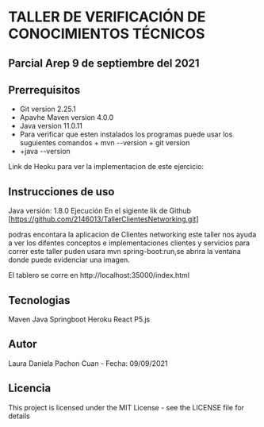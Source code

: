 # TALLER DE VERIFICACIÓN DE CONOCIMIENTOS TÉCNICOS
## Parcial Arep 9 de septiembre del 2021

## Prerrequisitos
- Git version 2.25.1
- Apavhe Maven version 4.0.0
- Java version 11.0.11
- Para verificar que esten instalados los programas puede usar los suguientes comandos + mvn --version + git version
- +java --version




Link de Heoku para ver la implementacion de este ejercicio:


## Instrucciones de uso
Java versión: 1.8.0
Ejecución
En el sigiente lik de Github [https://github.com/2146013/TallerClientesNetworking.git]

podras encontara la aplicacion de Clientes networking este taller nos ayuda a ver los difentes conceptos e implementaciones
clientes y servicios para correr este taller  puden usara mvn spring-boot:run,se abrira la ventana donde puede evidenciar una imagen.


El tablero se corre en http://localhost:35000/index.html

## Tecnologias

Maven
Java
Springboot
Heroku
React
P5.js

## Autor
Laura Daniela Pachon Cuan - Fecha: 09/09/2021

## Licencia
This project is licensed under the MIT License - see the LICENSE file for details
